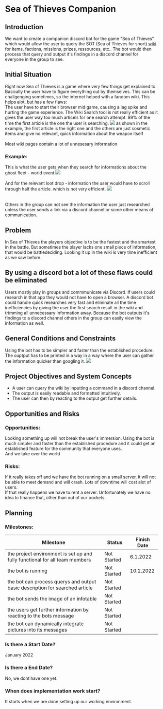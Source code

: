 # Sea of Thieves Companion

## Introduction

We want to create a companion discord bot for the game "Sea of Thieves" which would allow the user to query the SOT (Sea of Thieves for short) [wiki](https://seaofthieves.fandom.com/wiki/Sea_of_Thieves_Wiki) for items, factions, missions, prizes, ressources, etc.. The bot would then process that query and output it's findings in a discord channel for everyone in the group to see.


## Initial Situation
Right now Sea of Thieves is a game where very few things get explained to. Basically the user have to figure everything out by themselves. This can be challgenging sometimes, so the internet helped with a fandom wiki. This helps alot, but has a few flaws:<br>
The user have to start their browser mid game, causing a lag spike and hurting the game experience.
The Wiki Search tool is not really efficient as it gives the user way too much articels for one search attempt. 99% of the time the first article is the one the user is searching.
![](eyeofreach.png)
as shown in the example, the first article is the right one and the others are just cosmetic items and give no relevant, quick information about the weapon itself
<br>
<br>
 Most wiki pages contain a lot of unnesesary information

### Example: 
This is what the user gets when they search for informations about the ghost fleet - world event
![](ghostFleetWiki1.PNG)
<br>
<br>
And for the relevant loot drop - information the user would have to scroll through half the article.
which is not very efficient.
![](ghostFleetWiki2.PNG)
<br>
<br>  
Others in the group can not see the information the user just researched unless the user sends a link via a discord channel or some other means of communication.

## Problem
In Sea of Thieves the players objective is to be the fastest and the smartest in the battle. But sometimes the player lacks one small piece of information, that would be battledeciding. Looking it up in the wiki is very time inefficient as we saw before.

## By using a discord bot a lot of these flaws could be eliminated
Users mostly play in groups and commmunicate via Discord. If users could research in that app they would not have to open a browser.
A discord bot could handle quick researches very fast and eliminate all the time inefficiencies by giving the user the first search result in the wiki and trimming all unnecessary information away. 
Because the bot outputs it's findings to a discord channel others in the group can easily view the information as well.
  

## General Conditions and Constraints

Using the bot has to be simpler and faster than the established procedure.
The ouptput has to be printed in a way in a way where the user can gather the information quicker than googling it.
![](slouch_hat.png)


## Project Objectives and System Concepts

* A user can query the wiki by inputting a command in a discord channel.
* The output is easily readable and formatted intuitively.
* The user can then by reacting to the output get further details.
  

## Opportunities and Risks

### Opportunities:
Looking something up will not break the user's immersion.
Using the bot is much simpler and faster than the established procedure and it could get an established feature for the community that everyone uses.<br>
And we take over the world
### Risks:
If it really takes off and we have the bot running on a small server, it will not be able to meet demand and will crash. Lots of downtime will cost alot of users. <br>If that really happens we have to rent a server. Unfortunately we have no idea to finance that, other than out of our pockets.


## Planning






### Milestones:
| Milestone                                                                    	| Status      	| Finish Date 	|
|------------------------------------------------------------------------------	|-------------	|-------------	|
| the project environment is set up and fully functional for all team members  	| Not Started 	|6.1.2022      	|
| the bot is running                                                           	| Not Started 	|10.2.2022     	|
| the bot can process querys and output basic description for searched article 	| Not Started 	|             	|
| the bot sends the image of an infotable                                      	| Not Started 	|             	|
| the users get further information by reacting to the bots message            	| Not Started 	|             	|
| the bot can dynamically integrate pictures into its messages                 	| Not Started 	|             	|

### Is there a Start Date?
January 2022
### Is there a End Date?
No, we dont have one yet.

### When does implementation work start?
It starts when we are done setting up our working environment.